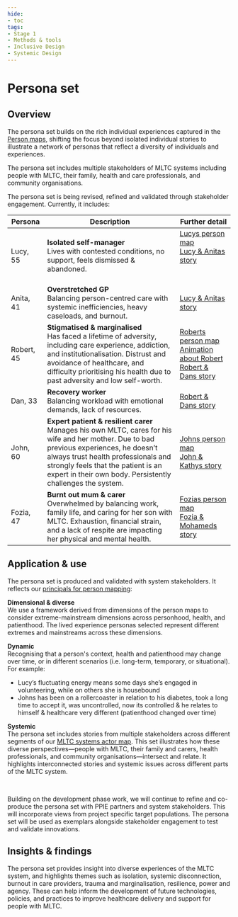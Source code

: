 ```yaml
---
hide:
- toc
tags:
- Stage 1
- Methods & tools
- Inclusive Design
- Systemic Design
---
```


# Persona set

## Overview

The persona set builds on the rich individual experiences captured in the [Person maps](person-maps.md), shifting the focus beyond isolated individual stories to illustrate a network of personas that reflect a diversity of individuals and experiences.

The persona set includes multiple stakeholders of MLTC systems including people with MLTC, their family, health and care professionals, and community organisations.  

The persona set is being revised, refined and validated through stakeholder engagement. Currently, it includes: 

| Persona     | Description                     | Further detail                 |
| ----------- |-------------------------------- | ------------------------------ |
| Lucy, 55   | **Isolated self-manager** <br> Lives with contested conditions, no support, feels dismissed & abandoned. | [Lucys person map]() <br> [Lucy & Anitas story]()  &nbsp; &nbsp; &nbsp; &nbsp; &nbsp; &nbsp; &nbsp; &nbsp; &nbsp; &nbsp; &nbsp; &nbsp;&nbsp; &nbsp; &nbsp; &nbsp; &nbsp; &nbsp; &nbsp; &nbsp; &nbsp; &nbsp; &nbsp; &nbsp; |
| Anita, 41  | **Overstretched GP** <br> Balancing person-centred care with systemic inefficiencies, heavy caseloads, and burnout. | [Lucy & Anitas story]() |
| Robert, 45 | **Stigmatised & marginalised** <br> Has faced a lifetime of adversity, including care experience, addiction, and institutionalisation. Distrust and avoidance of healthcare, and difficulty prioritising his health due to past adversity and low self-worth. | [Roberts person map]() <br> [Animation about Robert]() <br> [Robert & Dans story]()|
| Dan, 33    | **Recovery worker** <br> Balancing workload with emotional demands, lack of resources. | [Robert & Dans story]() |
| John, 60   | **Expert patient & resilient carer** <br> Manages his own MLTC, cares for his wife and her mother. Due to bad previous experiences, he doesn’t always trust health professionals and strongly feels that the patient is an expert in their own body. Persistently challenges the system.  | [Johns person map]() <br> [John & Kathys story]() |
| Fozia, 47  | **Burnt out mum & carer** <br> Overwhelmed by balancing work, family life, and caring for her son with MLTC. Exhaustion, financial strain, and a lack of respite are impacting her physical and mental health.  | [Fozias person map]() <br> [Fozia & Mohameds story]() |

## Application & use

The persona set is produced and validated with system stakeholders. It reflects our [principals for person mapping](principles-person-maps.md):  

**Dimensional & diverse**  
We use a framework derived from dimensions of the person maps to consider extreme-mainstream dimensions across personhood, health, and patienthood. The lived experience personas selected represent different extremes and mainstreams across these dimensions.

**Dynamic**  
Recognising that a person's context, health and patienthood may change over time, or in different scenarios (i.e. long-term, temporary, or situational). For example: 

- Lucy’s fluctuating energy means some days she’s engaged in volunteering, while on others she is housebound
- Johns has been on a rollercoaster in relation to his diabetes, took a long time to accept it, was uncontrolled, now its controlled & he relates to himself & healthcare very different (patienthood changed over time)

**Systemic**  
The persona set includes stories from multiple stakeholders across different segments of our [MLTC systems actor map](actor-map.md). This set illustrates how these diverse perspectives—people with MLTC, their family and carers, health professionals, and community organisations—intersect and relate. It highlights interconnected stories and systemic issues across different parts of the MLTC system.

<br> 

Building on the development phase work, we will continue to refine and co-produce the persona set with PPIE partners and system stakeholders. This will incorporate views from project specific target populations. The persona set will be used as exemplars alongside stakeholder engagement to test and validate innovations.


## Insights & findings

The persona set provides insight into diverse experiences of the MLTC system, and highlights themes such as isolation, systemic disconnection, burnout in care providers, trauma and marginalisation, resilience, power and agency. 
These can help inform the development of future technologies, policies, and practices to improve healthcare delivery and support for people with MLTC.


